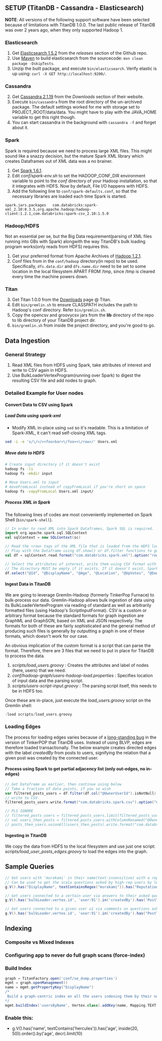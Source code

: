 ## SETUP (TitanDB - Cassandra - Elasticsearch)

__NOTE__: All versions of the following support software have been selected because of limitations with TitanDB 1.0.0. The last public release of TitanDB was over 2 years ago, when they only supported Hadoop 1.

### Elasticsearch
1. Get [Elasticsearch 1.5.2](https://github.com/elastic/elasticsearch/releases/tag/v1.5.2) from the _releases_ section of the Github repo.
2. Use [Maven](http://maven.apache.org) to build elasticsearch from the sourcecode: `mvn clean package -DskipTests`.
3. Unzip the built package, and execute `bin/elasticsearch`. Verify elastic is up using: `curl -X GET http://localhost:9200/`.

### Cassandra
2. Get [Cassandra 2.1.19](http://www.apache.org/dyn/closer.lua/cassandra/2.1.19/apache-cassandra-2.1.19-bin.tar.gz) from the  _Downloads_ section of their website.
2. Execute `bin/cassandra` from the root directory of the un-archived package. The default settings worked for me with storage set to PROJECT\_ROOT/data/data. You might have to play with the JAVA\_HOME variable to get this right though.
2. You can start cassandra in the background with `cassandra -f` and forget about it.

### Spark
Spark is required because we need to process large XML files. This might sound like a snazzy decision, but the mature Spark XML library which creates Dataframes out of XML data was a no brainer.
1. Get [Spark 1.6.1](https://d3kbcqa49mib13.cloudfront.net/spark-1.6.1-bin-hadoop1.tgz).
2. Edit _conf/spark-env.sh_ to set the HADOOP\_CONF\_DIR environment variable to point to the _conf_ directory of your Hadoop installation, so that it integrates with HDFS. Now by default, File I/O happens with HDFS.
3. Add the following line to `conf/spark-defaults.conf`, so that the necessary libraries are loaded each time Spark is started.
```
spark.jars.packages   com.databricks:spark-xml_2.10:0.3.5,org.apache.hadoop:hadoop-client:1.2.1,com.databricks:spark-csv_2.10:1.5.0
```

### Hadoop/HDFS
Not an essential per se, but the Big Data requirement(parsing of XML files running into GBs with Spark) alongwith the way TitanDB's bulk loading program works(only reads from HDFS) requires this.
1. Get your preferred format from Apache Archives of [Hadoop 1.2.1](https://archive.apache.org/dist/hadoop/common/hadoop-1.2.1/).
2. Conf files from in the `conf/hadoop` directory(in repo) to be used. Specifically, `dfs.data.dir` and `dfs.name.dir` need to be set to some location in the local filesystem APART FROM /tmp, since /tmp is cleared every time the machine powers down.

### Titan
3. Get Titan 1.0.0 from the [Downloads](https://github.com/thinkaurelius/titan/wiki/Downloads) page @ Titan.
4. Edit `bin/gremlin.sh` to ensure CLASSPATH includes the path to Hadoop's conf directory. Refer `bin/gremlin.sh`.
4. Copy the opencsv and groovycsv jars from the **lib** directory of the repo to lib directory of your TitanDB project dir.
4. `bin/gremlin.sh` from inside the project directory, and you're good to go.


## Data Ingestion

### General Strategy
1. Read XML files from HDFS using Spark, take attributes of interest and write to CSV again in HDFS.
2. Use BulkLoaderVertexProgram(running over Spark) to digest the resulting CSV file and add nodes to graph.

### Detailed Example for User nodes
#### Convert Data to CSV using Spark
##### Load Data using spark-xml
- Modify XML in-place using `sed` so it's readable. This is a limitation of Spark-XML, it can't read self-closing XML tags.
```sh
sed -i -e 's/\/>/><foo>bar<\/foo><\/row>/' Users.xml
```
##### Move data to HDFS
```sh
# Create input directory if it doesn't exist
hadoop fs -ls
hadoop fs -mkdir input

# Move Users.xml to input
# moveFromLocal instead of copyFromLocal if you're short on space
hadoop fs -copyFromLocal Users.xml input/
```
##### Process XML in Spark
The following lines of codes are most conveniently implemented on Spark Shell (`bin/spark-shell`).
```scala
// In order to read XML into Spark Dataframes, Spark SQL is required.
import org.apache.spark.sql.SQLContext
val sqlContext = new SQLContext(sc)

// Read the <row> tags of the XML file that is loaded from the HDFS location "input/Users.xml". The <row> tags could more appropriately have been <user> tags, but that's how the file is formatted.
// Play with the Dataframe using df.show() or df.filter functions to get a sense of what the data looks like.
val df = sqlContext.read.format("com.databricks.spark.xml").option("rowTag", "row").load("input/Users.xml")

// Select the attributes of interest, write them using CSV format with no header and NULLs formatted as empty strings and write to graph/nodes/users directory in HDFS.
// The directory MUST be empty if it exists. If it doesn't exist, Spark will create it.
df.select("@Id", "@DisplayName", "@Age", "@Location", "@UpVotes", "@DownVotes", "@Reputation").write.format("com.databricks.spark.csv").option("nullValue", "").save("output/users")
```

#### Ingest Data in TitanDB
We are going to leverage Gremlin-Hadoop (formerly TinkerPop Furnace) to bulk-process our data. Gremlin-Hadoop allows bulk ingestion of data using its BulkLoaderVertexProgram via reading of standard as well as arbitrarily formatted files (using Hadoop's ScriptInputFormat). CSV is a custom or arbitrary format because the standard formats for graph ingestion are GraphML and GraphSON, based on XML and JSON respectively. The formats for both of these are fairly sophisticated and the general method of producing such files is generally by outputting a graph in one of these formats, which doesn't work for our case.

An obvious implication of the custom format is a script that can parse the format. Therefore, there are 3 files that we need to put in place for TitanDB to process the data.
1. *scripts/load\_users.groovy* : Creates the attributes and label of nodes (here, users) that we need.
2. *conf/hadoop-graph/users-hadoop-load.properties* : Specifies location of input data and the parsing script.
3. *scripts/users-script-input.groovy* : The parsing script itself, this needs to be in HDFS too.

Once these are in-place, just execute the *load\_users.groovy* script on the Gremlin shell:
```groovy
:load scripts/load_users.groovy
```

### Loading Edges
The process for loading edges varies because of a [long-standing bug](https://issues.apache.org/jira/browse/TINKERPOP-432) in the version of TinkerPOP that TitanDB uses. Instead of using BLVP, edges are therefore loaded transactionally. The below example creates directed edges with the label _createdBy_ from posts to users, signifying the relation that a given post was created by the connected user.
#### Process using Spark to get partial adjacency list (only out-edges, no in-edges)
```scala
// Get Dataframe as earlier, then continue using below
// Take a fraction of data points, if you so wish
var filtered_posts_users = df.filter(df.col("@OwnerUserId").isNotNull).select("@Id", "@OwnerUserId").limit(100000)
// write to CSV
filtered_posts_users.write.format("com.databricks.spark.csv").option("nullValue", "").save("graph/edges/posts_owners")

// PLS IGNORE
// filtered_posts_users = filtered_posts_users.limit(filtered_posts_users.count() / 10)
// val users_then_posts = filtered_posts_users.withColumnRenamed("@OwnerUserId", "a").withColumn("b", lit(null: String)).withColumnRenamed("@Id", "c").select("a","b","c")
// posts_then_users.unionAll(users_then_posts).write.format("com.databricks.spark.csv").option("nullValue", "").save("graph/edges/posts_owners")
```
#### Ingesting in TitanDB
We copy the data from HDFS to the local filesystem and use just one script: *scripts/load_user_posts_edges.groovy* to load the edges into the graph.

## Sample Queries
```groovy
// Get users with 'murakami' in their name(text-insensitive) with a reputation between 10000 and 50000
// Can be used to get the scala questions asked by high-rep users by leveraging wildcard search on tags of posts and range search on user-rep
g.V().has("DisplayName", textContainsRegex("murakami")).has("Reputation", gt(1000)).count()

// Get users connected to a certain user via answers to their asked questions (includes duplicates)
g.V().has('bulkLoader.vertex.id', 'user:91').in('createdBy').has('PostTypeId', 1).in('answerTo').out('createdBy').values('DisplayName').dedup()

// Get users connected to a given user u1 via comments on questions asked by u1
g.V().has('bulkLoader.vertex.id', 'user:91').in('createdBy').has("PostTypeId", 1).in('commentOn').out('createdBy').values("DisplayName").dedup()
```

## Indexing
### Composite vs Mixed Indexes
### Configuring app to never do full graph scans (force-index)
### Build Index
```groovy
graph = TitanFactory.open('conf/se_dump.properties')
mgmt = graph.openManagement()
name = mgmt.getPropertyKey("DisplayName")
/*
 Build a graph-centric index on all the users indexing them by their name.
*/
mgmt.buildIndex('usersByName', Vertex.class).addKey(name, Mapping.TEXT.asParameter()).indexOnly("user").buildMixedIndex("search")
```

### Enable this:
* g.V().has('name', textContains('hercules')).has('age', inside(20, 50)).order().by('age', decr).limit(10) 
